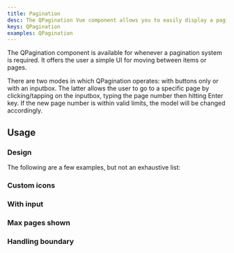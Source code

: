 ```yaml
---
title: Pagination
desc: The QPagination Vue component allows you to easily display a pagination control on a page.
keys: QPagination
examples: QPagination
---
```


The QPagination component is available for whenever a pagination system is required. It offers the user a simple UI for moving between items or pages.

There are two modes in which QPagination operates: with buttons only or with an inputbox. The latter allows the user to go to a specific page by clicking/tapping on the inputbox, typing the page number then hitting Enter key. If the new page number is within valid limits, the model will be changed accordingly.

<DocApi file="QPagination" />

## Usage

### Design

<DocExample title="Standard" file="Standard" />

The following are a few examples, but not an exhaustive list:

<DocExample title="Button design (v2.10+)" file="BtnDesign" />

<DocExample title="Gutter (v2.10+)" file="BtnGutter" />

### Custom icons

<DocExample title="With icon replacement" file="Icons" />

### With input

<DocExample title="With input" file="Input" />

<DocExample title="With input color" file="InputColor" />

### Max pages shown

<DocExample title="Maximum pages shown" file="MaxPages" />

<DocExample title="Removing ellipses" file="Ellipses" />

### Handling boundary

<DocExample title="With boundary numbers" file="BoundaryNumbers" />

<DocExample title="With boundary links" file="BoundaryLinks" />

<DocExample title="With direction links" file="DirectionLinks" />
